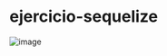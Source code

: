 # ejercicio-sequelize
![image](https://user-images.githubusercontent.com/57290163/121948573-c65ae480-cd2d-11eb-99c2-48934d99f432.png)

